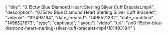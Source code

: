 {
    "title": "0.15ctw Blue Diamond Heart Sterling Silver Cuff Bracelet.mp4",
    "description": "0.15ctw Blue Diamond Heart Sterling Silver Cuff Bracelet",
    "videoid": "101493194",
    "date_created": "1498521232",
    "date_modified": "1498521673",
    "type": "captivate",
    "layout": "video",
    "url": "\/v\/0-15ctw-blue-diamond-heart-sterling-silver-cuff-bracelet-mp4\/101493194"
}